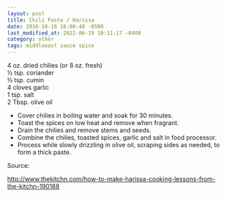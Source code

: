 ```yaml
---
layout: post
title: Chili Paste / Harissa
date: 2016-10-16 16:00:40 -0500
last_modified_at: 2022-06-19 10:11:17 -0400
category: other
tags: middleeast sauce spice
---
```

4 oz. dried chilies (or 8 oz. fresh)  
½ tsp. coriander  
½ tsp. cumin  
4 cloves garlic  
1 tsp. salt  
2 Tbsp. olive oil  

  * Cover chilies in boiling water and soak for 30 minutes.
  * Toast the spices on low heat and remove when fragrant.
  * Drain the chilies and remove stems and seeds.
  * Combine the chilies, toasted spices, garlic and salt in food processor.
  * Process while slowly drizzling in olive oil, scraping sides as needed, to form a thick paste.

Source:  
  
http://www.thekitchn.com/how-to-make-harissa-cooking-lessons-from-the-kitchn-190188  
